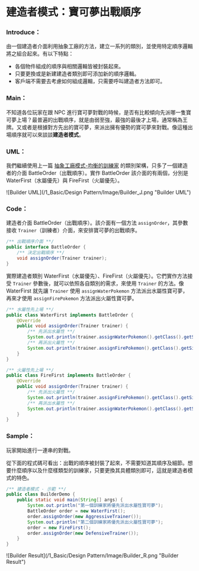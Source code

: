 # 建造者模式：寶可夢出戰順序

### Introduce：
由一個建造者介面利用抽象工廠的方法，建立一系列的類別，並使用特定順序邏輯將之組合起來。有以下特點：

* 各個物件組成的順序與相關邏輯皆被封裝起來。 
* 只要更換或是新建建造者類別即可添加新的順序邏輯。
* 客戶端不需要去考慮如何組成邏輯，只需要呼叫建造者方法即可。

### Main：

不知道各位玩家在跟 NPC 進行寶可夢對戰的時候，是否有比較傾向先派哪一隻寶可夢上場？最普遍的出戰順序，就是由弱至強，最強的最後才上場，通常稱為王牌。又或者是根據對方先出的寶可夢，來派出擁有優勢的寶可夢來對戰。像這種出場順序就可以來談談**建造者模式**。

### UML：

我們繼續使用上一篇 [抽象工廠模式-均衡的訓練家](DP_Story_Abstract_Factory_Pattern.md "抽象工廠模式") 的類別架構，只多了一個建造者的介面 BattleOrder（出戰順序）。實作 BattleOrder 該介面的有兩個，分別是 WaterFirst（水屬優先）與 FireFirst（火屬優先）。

![Builder UML](/1_Basic/Design Pattern/Image/Builder_J.png "Builder UML")

### Code：

建造者介面 BattleOrder（出戰順序）。該介面有一個方法 `assignOrder`，其參數接收 `Trainer`（訓練者）介面，來安排寶可夢的出戰順序。

```Java
/** 出戰順序介面 **/
public interface BattleOrder {
    /** 決定出戰順序 **/
    void assignOrder(Trainer trainer);
}
```

實際建造者類別 WaterFirst（水屬優先）、FireFirst（火屬優先）。它們實作方法接受 `Trainer` 參數後，就可以依照各自類別的需求，來使用 `Trainer` 的方法。像 WaterFirst 就先讓 `Trainer` 使用 `assignWaterPokemon` 方法派出水屬性寶可夢，再來才使用 `assignFirePokemon` 方法派出火屬性寶可夢。

```Java
/** 水屬性先上場 **/
public class WaterFirst implements BattleOrder {
    @Override
    public void assignOrder(Trainer trainer) {
        /** 先派出水屬性 **/
        System.out.println(trainer.assignWaterPokemon().getClass().getSimpleName());
        /** 再派出火屬性 **/
        System.out.println(trainer.assignFirePokemon().getClass().getSimpleName());
    }
}
```
```Java
/** 火屬性先上場 **/
public class FireFirst implements BattleOrder {
    @Override
    public void assignOrder(Trainer trainer) {
        /** 先派出火屬性 **/
        System.out.println(trainer.assignFirePokemon().getClass().getSimpleName());
        /** 再派出水屬性 **/
        System.out.println(trainer.assignWaterPokemon().getClass().getSimpleName());
    }
}
```

### Sample：
玩家開始進行一連串的對戰。

從下面的程式碼可看出：出戰的順序被封裝了起來，不需要知道其順序及細節。想要什麼順序以及什麼樣類型的訓練家，只要更換其具體類別即可，這就是建造者模式的特色。

```Java
/** 建造者模式 - 示範 **/
public class BuilderDemo {
    public static void main(String[] args) {
        System.out.println("第一個訓練家將優先派出水屬性寶可夢");
        BattleOrder order = new WaterFirst();
        order.assignOrder(new AggressiveTrainer());
        System.out.println("第二個訓練家將優先派出火屬性寶可夢");
        order = new FireFirst();
        order.assignOrder(new DefensiveTrainer());
    }
}
```

![Builder Result](/1_Basic/Design Pattern/Image/Builder_R.png "Builder Result")
